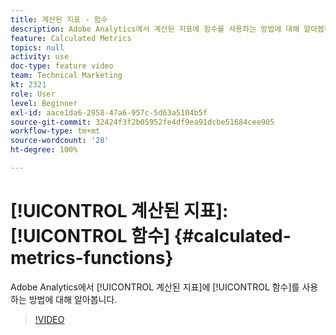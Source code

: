 ```yaml
---
title: 계산된 지표 - 함수
description: Adobe Analytics에서 계산된 지표에 함수를 사용하는 방법에 대해 알아봅니다.
feature: Calculated Metrics
topics: null
activity: use
doc-type: feature video
team: Technical Marketing
kt: 2321
role: User
level: Beginner
exl-id: aace1da6-2958-47a6-957c-5d63a5104b5f
source-git-commit: 32424f3f2b05952fe4df9ea91dcbe51684cee905
workflow-type: tm+mt
source-wordcount: '28'
ht-degree: 100%

---
```


# [!UICONTROL 계산된 지표]: [!UICONTROL 함수] {#calculated-metrics-functions}

Adobe Analytics에서 [!UICONTROL 계산된 지표]에 [!UICONTROL 함수]를 사용하는 방법에 대해 알아봅니다.

>[!VIDEO](https://video.tv.adobe.com/v/25408/?quality=12)
